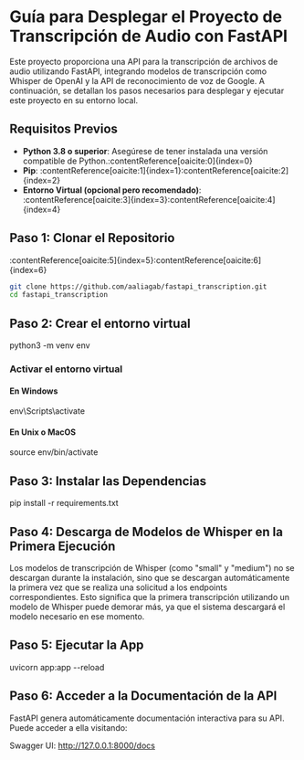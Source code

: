 # Guía para Desplegar el Proyecto de Transcripción de Audio con FastAPI

Este proyecto proporciona una API para la transcripción de archivos de audio utilizando FastAPI, integrando modelos de transcripción como Whisper de OpenAI y la API de reconocimiento de voz de Google. A continuación, se detallan los pasos necesarios para desplegar y ejecutar este proyecto en su entorno local.

## Requisitos Previos

- **Python 3.8 o superior**: Asegúrese de tener instalada una versión compatible de Python.&#8203;:contentReference[oaicite:0]{index=0}
- **Pip**: :contentReference[oaicite:1]{index=1}&#8203;:contentReference[oaicite:2]{index=2}
- **Entorno Virtual (opcional pero recomendado)**: :contentReference[oaicite:3]{index=3}&#8203;:contentReference[oaicite:4]{index=4}

## Paso 1: Clonar el Repositorio

:contentReference[oaicite:5]{index=5}&#8203;:contentReference[oaicite:6]{index=6}

```bash
git clone https://github.com/aaliagab/fastapi_transcription.git
cd fastapi_transcription
```
## Paso 2: Crear el entorno virtual
python3 -m venv env

### Activar el entorno virtual
#### En Windows
env\Scripts\activate
#### En Unix o MacOS
source env/bin/activate

## Paso 3: Instalar las Dependencias
pip install -r requirements.txt


## Paso 4: Descarga de Modelos de Whisper en la Primera Ejecución
Los modelos de transcripción de Whisper (como "small" y "medium") no se descargan durante la instalación, sino que se descargan automáticamente la primera vez que se realiza una solicitud a los endpoints correspondientes. Esto significa que la primera transcripción utilizando un modelo de Whisper puede demorar más, ya que el sistema descargará el modelo necesario en ese momento.

## Paso 5: Ejecutar la App
uvicorn app:app --reload

## Paso 6: Acceder a la Documentación de la API
FastAPI genera automáticamente documentación interactiva para su API. Puede acceder a ella visitando:​

Swagger UI: http://127.0.0.1:8000/docs​
